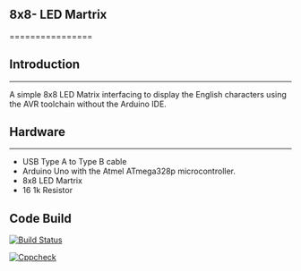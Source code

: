 ## 8x8- LED Martrix
================

## Introduction
------------
A simple 8x8 LED Matrix interfacing to display the English characters using the AVR toolchain without the Arduino IDE.

## Hardware
--------
* USB Type A to Type B cable
* Arduino Uno with the Atmel ATmega328p microcontroller.
* 8x8 LED Martrix
* 16 1k Resistor
## Code Build 
[![Build Status](https://github.com/karthikeyans99/M2_Embedded_8X8-LED-MATRIX/actions/workflows/compile.yml/badge.svg)](https://github.com/karthikeyans99/M2_Embedded_8X8-LED-MATRIX/actions/workflows/compile.yml) 

[![Cppcheck](https://github.com/karthikeyans99/M2_Embedded_8X8-LED-MATRIX/actions/workflows/cppcheck.yml/badge.svg)](https://github.com/karthikeyans99/M2_Embedded_8X8-LED-MATRIX/actions/workflows/cppcheck.yml)
